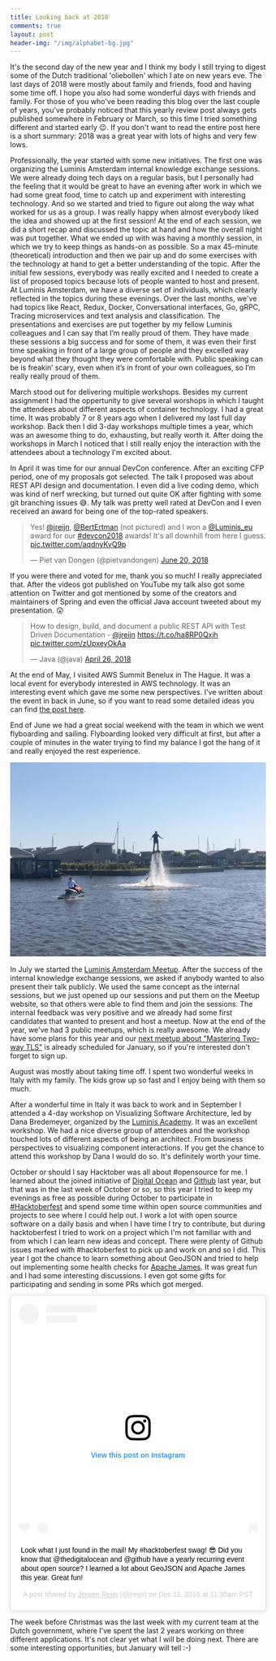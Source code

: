 ```yaml
---
title: Looking back at 2018
comments: true
layout: post
header-img: "/img/alphabet-bg.jpg"
---
```


It's the second day of the new year and I think my body I still trying to digest some of the Dutch traditional 'oliebollen' which I ate on new years eve. The last days of 2018 were mostly about family and friends, food and having some time off. I hope you also had some wonderful days with friends and family. For those of you who've been reading this blog over the last couple of years, you've probably noticed that this yearly review post always gets published somewhere in February or March, so this time I tried something different and started early 😉.  If you don't want to read the entire post here is a short summary: 2018 was a great year with lots of highs and very few lows.

Professionally, the year started with some new initiatives. The first one was organizing the Luminis Amsterdam internal knowledge exchange sessions. We were already doing tech days on a regular basis, but I personally had the feeling that it would be great to have an evening after work in which we had some great food, time to catch up and experiment with interesting technology. And so we started and tried to figure out along the way what worked for us as a group. I was really happy when almost everybody liked the idea and showed up at the first session! At the end of each session, we did a short recap and discussed the topic at hand and how the overall night was put together. What we ended up with was having a monthly session, in which we try to keep things as hands-on as possible. So a max 45-minute (theoretical) introduction and then we pair up and do some exercises with the technology at hand to get a better understanding of the topic. After the initial few sessions, everybody was really excited and I needed to create a list of proposed topics because lots of people wanted to host and present. 
At Luminis Amsterdam, we have a diverse set of individuals, which clearly reflected in the topics during these evenings. Over the last months, we've had topics like React, Redux, Docker, Conversational interfaces, Go, gRPC, Tracing microservices and text analysis and classification. The presentations and exercises are put together by my fellow Luminis colleagues and I can say that I’m really proud of them. They have made these sessions a big success and for some of them, it was even their first time speaking in front of a large group of people and they excelled way beyond what they thought they were comfortable with. Public speaking can be is freakin’ scary, even when it’s in front of your own colleagues, so I’m really really proud of them.

March stood out for delivering multiple workshops. Besides my current assignment I had the oppertunity to give several worshops in which I taught the attendees about different aspects of container technology. I had a great time. It was probably 7 or 8 years ago when I delivered my last full day workshop. Back then I did 3-day workshops multiple times a year, which was an awesome thing to do, exhausting, but really worth it. After doing the workshops in March I noticed that I still really enjoy the interaction with the attendees about a technology I'm excited about.

In April it was time for our annual DevCon conference. After an exciting CFP period, one of my proposals got selected. The talk I proposed was about REST API design and documentation. I even did a live coding demo, which was kind of nerf wrecking, but turned out quite OK after fighting with some git branching issues 😅. My talk was pretty well rated at DevCon and I even received an award for being one of the top-rated speakers.

<blockquote class="twitter-tweet" data-lang="en"><p lang="en" dir="ltr">Yes! <a href="https://twitter.com/jreijn?ref_src=twsrc%5Etfw">@jreijn</a>, <a href="https://twitter.com/BertErtman?ref_src=twsrc%5Etfw">@BertErtman</a> (not pictured) and I won a <a href="https://twitter.com/Luminis_eu?ref_src=twsrc%5Etfw">@Luminis_eu</a> award for our <a href="https://twitter.com/hashtag/devcon2018?src=hash&amp;ref_src=twsrc%5Etfw">#devcon2018</a> awards! It&#39;s all downhill from here I guess. <a href="https://t.co/aqdnyKvQ9p">pic.twitter.com/aqdnyKvQ9p</a></p>&mdash; Piet van Dongen (@pietvandongen) <a href="https://twitter.com/pietvandongen/status/1009495176950272000?ref_src=twsrc%5Etfw">June 20, 2018</a></blockquote> <script async src="https://platform.twitter.com/widgets.js" charset="utf-8"></script> 


If you were there and voted for me, thank you so much! I really appreciated that. After the videos got published on YouTube my talk also got some attention on Twitter and got mentioned by some of the creators and maintainers of Spring and even the official Java account tweeted about my presentation. 😲

<blockquote class="twitter-tweet" data-lang="en"><p lang="en" dir="ltr">How to design, build, and document a public REST API with Test Driven Documentation - <a href="https://twitter.com/jreijn?ref_src=twsrc%5Etfw">@jreijn</a> <a href="https://t.co/ha8RP0Qxjh">https://t.co/ha8RP0Qxjh</a> <a href="https://t.co/zUpxeyOkAa">pic.twitter.com/zUpxeyOkAa</a></p>&mdash; Java (@java) <a href="https://twitter.com/java/status/989573323951673344?ref_src=twsrc%5Etfw">April 26, 2018</a></blockquote> <script async src="https://platform.twitter.com/widgets.js" charset="utf-8"></script> 

At the end of May, I visited AWS Summit Benelux in The Hague. It was a local event for everybody interested in AWS technology. It was an interesting event which gave me some new perspectives. I've written about the event in back in June, so if you want to read some detailed ideas you can find [the post here](/2018/06/looking-back-on-aws-summit-benelux-2018.html). 

End of June we had a great social weekend with the team in which we went flyboarding and sailing. Flyboarding looked very difficult at first, but after a couple of minutes in the water trying to find my balance I got the hang of it and really enjoyed the rest experience.

![Flyboarding during the Luminis Amsterdam Social](/assets/2018/flyboarding.jpg)


In July we started the [Luminis Amsterdam Meetup](https://www.meetup.com/Luminis-Amsterdam-Meetup/). After the success of the internal knowledge exchange sessions, we asked if anybody wanted to also present their talk publicly. We used the same concept as the internal sessions, but we just opened up our sessions and put them on the Meetup website, so that others were able to find them and join the sessions. The internal feedback was very positive and we already had some first candidates that wanted to present and host a meetup. Now at the end of the year, we've had 3 public meetups, which is really awesome. We already have some plans for this year and our [next meetup about "Mastering Two-way TLS"](https://www.meetup.com/Luminis-Amsterdam-Meetup/events/256968048/) is already scheduled for January, so if you're interested don't forget to sign up.



August was mostly about taking time off. I spent two wonderful weeks in Italy with my family. The kids grow up so fast and I enjoy being with them so much.

After a wonderful time in Italy it was back to work and in September I attended a 4-day workshop on Visualizing Software Architecture, led by Dana Bredemeyer, organized by the [Luminis Academy](http://academy.luminis.eu/). It was an excellent workshop. We had a nice diverse group of attendees and the workshop touched lots of different aspects of being an architect. From business perspectives to visualizing component interactions. If you get the chance to attend this workshop by Dana I would do so. It's definitely worth your time.

October or should I say Hacktober was all about #opensource for me. I learned about the joined initiative of [Digital Ocean](http://digitalocean.com/) and [Github](https://github.com) last year, but that was in the last week of October or so, so this year I tried to keep my evenings as free as possible during October to participate in  [#Hacktoberfest](https://hacktoberfest.digitalocean.com) and spend some time within open source communities and projects to see where I could help out. I work a lot with open source software on a daily basis and when I have time I try to contribute, but during hacktoberfest I tried to work on a project which I'm not familiar with and from which I can learn new ideas and concept. There were plenty of Github issues marked with #hacktoberfest to pick up and work on and so I did. This year I got the chance to learn something about GeoJSON and tried to help out implementing some health checks for [Apache James](http://james.apache.org). It was great fun and I had some interesting discussions. I even got some gifts for participating and sending in some PRs which got merged.

<blockquote class="instagram-media" data-instgrm-captioned data-instgrm-permalink="https://www.instagram.com/p/BrQkNnggCJP/?utm_source=ig_embed&amp;utm_medium=loading" data-instgrm-version="12" style=" background:#FFF; border:0; border-radius:3px; box-shadow:0 0 1px 0 rgba(0,0,0,0.5),0 1px 10px 0 rgba(0,0,0,0.15); margin: 1px; max-width:540px; min-width:326px; padding:0; width:99.375%; width:-webkit-calc(100% - 2px); width:calc(100% - 2px);"><div style="padding:16px;"> <a href="https://www.instagram.com/p/BrQkNnggCJP/?utm_source=ig_embed&amp;utm_medium=loading" style=" background:#FFFFFF; line-height:0; padding:0 0; text-align:center; text-decoration:none; width:100%;" target="_blank"> <div style=" display: flex; flex-direction: row; align-items: center;"> <div style="background-color: #F4F4F4; border-radius: 50%; flex-grow: 0; height: 40px; margin-right: 14px; width: 40px;"></div> <div style="display: flex; flex-direction: column; flex-grow: 1; justify-content: center;"> <div style=" background-color: #F4F4F4; border-radius: 4px; flex-grow: 0; height: 14px; margin-bottom: 6px; width: 100px;"></div> <div style=" background-color: #F4F4F4; border-radius: 4px; flex-grow: 0; height: 14px; width: 60px;"></div></div></div><div style="padding: 19% 0;"></div><div style="display:block; height:50px; margin:0 auto 12px; width:50px;"><svg width="50px" height="50px" viewBox="0 0 60 60" version="1.1" xmlns="https://www.w3.org/2000/svg" xmlns:xlink="https://www.w3.org/1999/xlink"><g stroke="none" stroke-width="1" fill="none" fill-rule="evenodd"><g transform="translate(-511.000000, -20.000000)" fill="#000000"><g><path d="M556.869,30.41 C554.814,30.41 553.148,32.076 553.148,34.131 C553.148,36.186 554.814,37.852 556.869,37.852 C558.924,37.852 560.59,36.186 560.59,34.131 C560.59,32.076 558.924,30.41 556.869,30.41 M541,60.657 C535.114,60.657 530.342,55.887 530.342,50 C530.342,44.114 535.114,39.342 541,39.342 C546.887,39.342 551.658,44.114 551.658,50 C551.658,55.887 546.887,60.657 541,60.657 M541,33.886 C532.1,33.886 524.886,41.1 524.886,50 C524.886,58.899 532.1,66.113 541,66.113 C549.9,66.113 557.115,58.899 557.115,50 C557.115,41.1 549.9,33.886 541,33.886 M565.378,62.101 C565.244,65.022 564.756,66.606 564.346,67.663 C563.803,69.06 563.154,70.057 562.106,71.106 C561.058,72.155 560.06,72.803 558.662,73.347 C557.607,73.757 556.021,74.244 553.102,74.378 C549.944,74.521 548.997,74.552 541,74.552 C533.003,74.552 532.056,74.521 528.898,74.378 C525.979,74.244 524.393,73.757 523.338,73.347 C521.94,72.803 520.942,72.155 519.894,71.106 C518.846,70.057 518.197,69.06 517.654,67.663 C517.244,66.606 516.755,65.022 516.623,62.101 C516.479,58.943 516.448,57.996 516.448,50 C516.448,42.003 516.479,41.056 516.623,37.899 C516.755,34.978 517.244,33.391 517.654,32.338 C518.197,30.938 518.846,29.942 519.894,28.894 C520.942,27.846 521.94,27.196 523.338,26.654 C524.393,26.244 525.979,25.756 528.898,25.623 C532.057,25.479 533.004,25.448 541,25.448 C548.997,25.448 549.943,25.479 553.102,25.623 C556.021,25.756 557.607,26.244 558.662,26.654 C560.06,27.196 561.058,27.846 562.106,28.894 C563.154,29.942 563.803,30.938 564.346,32.338 C564.756,33.391 565.244,34.978 565.378,37.899 C565.522,41.056 565.552,42.003 565.552,50 C565.552,57.996 565.522,58.943 565.378,62.101 M570.82,37.631 C570.674,34.438 570.167,32.258 569.425,30.349 C568.659,28.377 567.633,26.702 565.965,25.035 C564.297,23.368 562.623,22.342 560.652,21.575 C558.743,20.834 556.562,20.326 553.369,20.18 C550.169,20.033 549.148,20 541,20 C532.853,20 531.831,20.033 528.631,20.18 C525.438,20.326 523.257,20.834 521.349,21.575 C519.376,22.342 517.703,23.368 516.035,25.035 C514.368,26.702 513.342,28.377 512.574,30.349 C511.834,32.258 511.326,34.438 511.181,37.631 C511.035,40.831 511,41.851 511,50 C511,58.147 511.035,59.17 511.181,62.369 C511.326,65.562 511.834,67.743 512.574,69.651 C513.342,71.625 514.368,73.296 516.035,74.965 C517.703,76.634 519.376,77.658 521.349,78.425 C523.257,79.167 525.438,79.673 528.631,79.82 C531.831,79.965 532.853,80.001 541,80.001 C549.148,80.001 550.169,79.965 553.369,79.82 C556.562,79.673 558.743,79.167 560.652,78.425 C562.623,77.658 564.297,76.634 565.965,74.965 C567.633,73.296 568.659,71.625 569.425,69.651 C570.167,67.743 570.674,65.562 570.82,62.369 C570.966,59.17 571,58.147 571,50 C571,41.851 570.966,40.831 570.82,37.631"></path></g></g></g></svg></div><div style="padding-top: 8px;"> <div style=" color:#3897f0; font-family:Arial,sans-serif; font-size:14px; font-style:normal; font-weight:550; line-height:18px;"> View this post on Instagram</div></div><div style="padding: 12.5% 0;"></div> <div style="display: flex; flex-direction: row; margin-bottom: 14px; align-items: center;"><div> <div style="background-color: #F4F4F4; border-radius: 50%; height: 12.5px; width: 12.5px; transform: translateX(0px) translateY(7px);"></div> <div style="background-color: #F4F4F4; height: 12.5px; transform: rotate(-45deg) translateX(3px) translateY(1px); width: 12.5px; flex-grow: 0; margin-right: 14px; margin-left: 2px;"></div> <div style="background-color: #F4F4F4; border-radius: 50%; height: 12.5px; width: 12.5px; transform: translateX(9px) translateY(-18px);"></div></div><div style="margin-left: 8px;"> <div style=" background-color: #F4F4F4; border-radius: 50%; flex-grow: 0; height: 20px; width: 20px;"></div> <div style=" width: 0; height: 0; border-top: 2px solid transparent; border-left: 6px solid #f4f4f4; border-bottom: 2px solid transparent; transform: translateX(16px) translateY(-4px) rotate(30deg)"></div></div><div style="margin-left: auto;"> <div style=" width: 0px; border-top: 8px solid #F4F4F4; border-right: 8px solid transparent; transform: translateY(16px);"></div> <div style=" background-color: #F4F4F4; flex-grow: 0; height: 12px; width: 16px; transform: translateY(-4px);"></div> <div style=" width: 0; height: 0; border-top: 8px solid #F4F4F4; border-left: 8px solid transparent; transform: translateY(-4px) translateX(8px);"></div></div></div></a> <p style=" margin:8px 0 0 0; padding:0 4px;"> <a href="https://www.instagram.com/p/BrQkNnggCJP/?utm_source=ig_embed&amp;utm_medium=loading" style=" color:#000; font-family:Arial,sans-serif; font-size:14px; font-style:normal; font-weight:normal; line-height:17px; text-decoration:none; word-wrap:break-word;" target="_blank">Look what I just found in the mail! My #hacktoberfest swag! 😎 Did you know that @thedigitalocean and @github have a yearly recurring event about open source? I learned a lot about GeoJSON and Apache James this year. Great fun!</a></p> <p style=" color:#c9c8cd; font-family:Arial,sans-serif; font-size:14px; line-height:17px; margin-bottom:0; margin-top:8px; overflow:hidden; padding:8px 0 7px; text-align:center; text-overflow:ellipsis; white-space:nowrap;">A post shared by <a href="https://www.instagram.com/jreijn/?utm_source=ig_embed&amp;utm_medium=loading" style=" color:#c9c8cd; font-family:Arial,sans-serif; font-size:14px; font-style:normal; font-weight:normal; line-height:17px;" target="_blank"> Jeroen Reijn</a> (@jreijn) on <time style=" font-family:Arial,sans-serif; font-size:14px; line-height:17px;" datetime="2018-12-11T19:30:28+00:00">Dec 11, 2018 at 11:30am PST</time></p></div></blockquote> <script async src="//www.instagram.com/embed.js"></script>

The week before Christmas was the last week with my current team at the Dutch government, where I've spent the last 2 years working on three different applications. It's not clear yet what I will be doing next. There are some interesting opportunities, but January will tell :-)